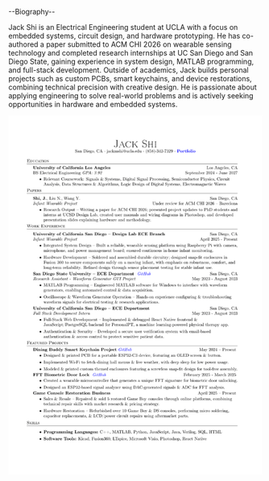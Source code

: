 --Biography--

Jack Shi is an Electrical Engineering student at UCLA with a focus on embedded systems, circuit design, and hardware prototyping. He has co-authored a paper submitted to ACM CHI 2026 on wearable sensing technology and completed research internships at UC San Diego and San Diego State, gaining experience in system design, MATLAB programming, and full-stack development. Outside of academics, Jack builds personal projects such as custom PCBs, smart keychains, and device restorations, combining technical precision with creative design. He is passionate about applying engineering to solve real-world problems and is actively seeking opportunities in hardware and embedded systems.

![alt text](resume_august2025.png "Logo Title Text 1")

<!---
jackshisd/jackshisd is a ✨ special ✨ repository because its `README.md` (this file) appears on your GitHub profile.
You can click the Preview link to take a look at your changes.
--->
